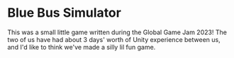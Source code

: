 # Blue Bus Simulator


This was a small little game written during the Global Game Jam 2023! The two of us have had about 3 days' worth of Unity experience between us, and I'd like to think we've made a silly lil fun game.
